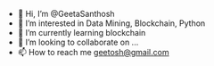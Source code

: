 - 👋 Hi, I’m @GeetaSanthosh
- 👀 I’m interested in Data Mining, Blockchain, Python
- 🌱 I’m currently learning blockchain
- 💞️ I’m looking to collaborate on ...
- 📫 How to reach me geetosh@gmail.com

<!---
GeetaSanthosh/GeetaSanthosh is a ✨ special ✨ repository because its `README.md` (this file) appears on your GitHub profile.
You can click the Preview link to take a look at your changes.
--->
